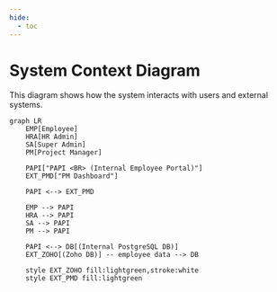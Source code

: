```yaml
---
hide:
  - toc
---
```


# System Context Diagram

This diagram shows how the system interacts with users and external systems.

```mermaid
graph LR
    EMP[Employee]
    HRA[HR Admin]
    SA[Super Admin]
    PM[Project Manager]

    PAPI["PAPI <BR> (Internal Employee Portal)"]
    EXT_PMD["PM Dashboard"]

    PAPI <--> EXT_PMD

    EMP --> PAPI
    HRA --> PAPI
    SA --> PAPI
    PM --> PAPI

    PAPI <--> DB[(Internal PostgreSQL DB)]
    EXT_ZOHO[(Zoho DB)] -- employee data --> DB

    style EXT_ZOHO fill:lightgreen,stroke:white
    style EXT_PMD fill:lightgreen
```
